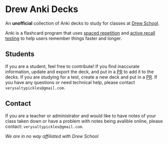 # Drew Anki Decks
An **unofficial** collection of Anki decks to study for classes at [Drew School](https://www.drewschool.org/).

Anki is a flashcard program that uses [spaced repetition](https://en.wikipedia.org/wiki/Spaced_repetition) and [active recall testing](https://en.wikipedia.org/wiki/Recall_test) to help users remember things faster and longer.

## Students
If you are a student, feel free to contribute! If you find inaccurate information, update and export the deck, and put in a [PR](https://docs.github.com/en/pull-requests/collaborating-with-pull-requests/proposing-changes-to-your-work-with-pull-requests/about-pull-requests) to add it to the decks. If you are studying for a test, create a new deck and put in a [PR](https://docs.github.com/en/pull-requests/collaborating-with-pull-requests/proposing-changes-to-your-work-with-pull-requests/about-pull-requests). If you have any questions or need technical help, please contact `verysaltypickles@gmail.com`.

## Contact
If you are a teacher or administrator and would like to have notes of your class taken down or have a problem with notes being avalible online, please contact: `verysaltypickles@gmail.com`.

*We are in no way affiliated with Drew School*
